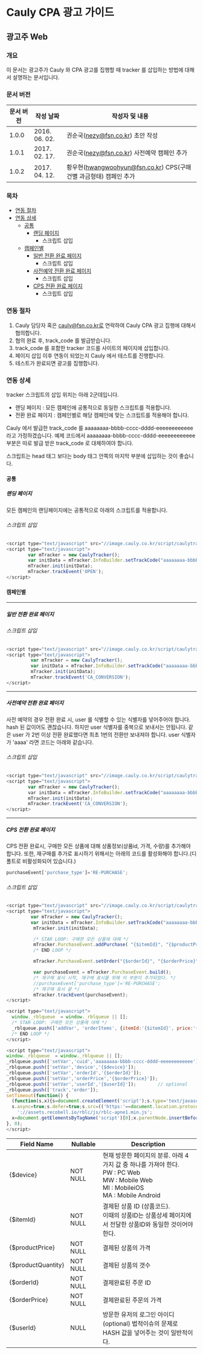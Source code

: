 Cauly CPA 광고 가이드
=========================
광고주 Web
--------------------------
### 개요
이 문서는 광고주가 Cauly 와 CPA 광고를 집행할 때 tracker 를 삽입하는 방법에 대해서 설명하는 문서입니다.

### 문서 버전 
| 문서 버전 | 작성 날짜 | 작성자 및 내용|
 --- | --- | --- 
| 1.0.0 | 2016. 06. 02. | 권순국(nezy@fsn.co.kr) 초안 작성|
| 1.0.1 | 2017. 02. 17. | 권순국(nezy@fsn.co.kr) 사전예약 캠페인 추가|
| 1.0.2 | 2017. 04. 12. | 황우현(hwangwoohyun@fsn.co.kr) CPS(구매건별 과금형태) 캠페인 추가|



### 목차
- [연동 절차](#연동-절차)
- [연동 상세](#연동-상세)
	- [공통](#공통)		
      - [랜딩 페이지](#랜딩-페이지)
        - 스크립트 삽입
  - [캠페인별](#캠페인별)   
      - [일반 전환 완료 페이지](#일반-전환-완료-페이지)   
        - 스크립트 삽입   
      - [사전예약 전환 완료 페이지](#사전예약-전환-완료-페이지)   
        - 스크립트 삽입   
      - [CPS 전환 완료 페이지](#CPS-전환-완료-페이지)   
        - 스크립트 삽입   

### 연동 절차
1. Cauly 담당자 혹은 cauly@fsn.co.kr로 연락하여 Cauly CPA 광고 집행에 대해서 협의합니다.
1. 협의 완료 후, track_code 를 발급받습니다.
1. track_code 를 포함한 tracker 코드를 사이트의 페이지에 삽입합니다.
1. 페이지 삽입 이후 연동이 되었는지 Cauly 에서 테스트를 진행합니다.
1. 테스트가 완료되면 광고를 집행합니다.


### 연동 상세
tracker 스크립트의 삽입 위치는 아래 2군데입니다.
- 랜딩 페이지 : 모든 캠페인에 공통적으로 동일한 스크립트를 적용합니다.
- 전환 완료 페이지 : 캠페인별로 해당 캠페인에 맞는 스크립트를 적용해야 합니다.

Cauly 에서 발급한 track_code 를 aaaaaaaa-bbbb-cccc-dddd-eeeeeeeeeeee 라고 가정하겠습니다.
예제 코드에서 aaaaaaaa-bbbb-cccc-dddd-eeeeeeeeeeee 부분은 따로 발급 받은 track_code 로 대체하여야 합니다.

스크립트는 head 태그 보다는 body 태그 안쪽의 마지막 부분에 삽입하는 것이 좋습니다.

#### 공통
##### 랜딩 페이지
모든 캠페인의 랜딩페이지에는 공통적으로 아래의 스크립트를 적용합니다.
###### 스크립트 삽입
```javascript
<script type="text/javascript" src="//image.cauly.co.kr/script/caulytracker.js"></script>
<script type="text/javascript">
        var mTracker = new CaulyTracker();
        var initData = mTracker.InfoBuilder.setTrackCode("aaaaaaaa-bbbb-cccc-dddd-eeeeeeeeeeee").build();
        mTracker.init(initData);
        mTracker.trackEvent('OPEN');  
</script>
```

#### 캠페인별
- - -
##### 일반 전환 완료 페이지
###### 스크립트 삽입
```javascript
<script type="text/javascript" src="//image.cauly.co.kr/script/caulytracker.js"></script>
<script type="text/javascript">
         var mTracker = new CaulyTracker();
         var initData = mTracker.InfoBuilder.setTrackCode("aaaaaaaa-bbbb-cccc-dddd-eeeeeeeeeeee").build();
         mTracker.init(initData);
         mTracker.trackEvent('CA_CONVERSION'); 
</script>
```
- - -
##### 사전예약 전환 완료 페이지
사전 예약의 경우 전환 완료 시, user 를 식별할 수 있는 식별자를 넣어주어야 합니다. hash 된 값이어도 괜찮습니다. 하지만 user 식별자를 중복으로 보내서는 안됩니다. 같은 user 가 2번 이상 전환 완료했다면 최초 1번의 전환만 보내져야 합니다.
user 식별자가 'aaaa' 라면 코드는 아래와 같습니다.
###### 스크립트 삽입
```javascript
<script type="text/javascript" src="//image.cauly.co.kr/script/caulytracker.js"></script>
<script type="text/javascript">
        var mTracker = new CaulyTracker();
        var initData = mTracker.InfoBuilder.setTrackCode("aaaaaaaa-bbbb-cccc-dddd-eeeeeeeeeeee").setUserId('aaaa').build();
        mTracker.init(initData);
        mTracker.trackEvent('CA_CONVERSION');  
</script>
```
- - -
##### CPS 전환 완료 페이지
CPS 전환 완료시, 구매한 모든 상품에 대해 상품정보(상품id, 가격, 수량)를 추가해야 합니다.
또한, 재구매를 추가로 표시하기 위해서는 아래의 코드를 활성화해야 합니다.(디폴트로 비활성화되어 있습니다.)
```javascript
purchaseEvent['purchase_type']='RE-PURCHASE';
```
###### 스크립트 삽입
```javascript
<script type="text/javascript" src="//image.cauly.co.kr/script/caulytracker.js"></script>
<script type="text/javascript">
         var mTracker = new CaulyTracker();
         var initData = mTracker.InfoBuilder.setTrackCode("aaaaaaaa-bbbb-cccc-dddd-eeeeeeeeeeee").build();
          mTracker.init(initData);

          /* STAR LOOP: 구매한 모든 상품에 대해 */
          mTracker.PurchaseEvent.addPurchase( "{$itemId}", "{$productPrice}", "{$productQuantity}");
          /* END LOOP */

          mTracker.PurchaseEvent.setOrder("{$orderId}", "{$orderPrice}");

          var purchaseEvent = mTracker.PurchaseEvent.build();
          /* 재구매 표시 시작, 재구매 표시를 위해 이 부분이 추가되었다. */
          //purchaseEvent['purchase_type']='RE-PURCHASE';
          /* 재구매 표시 끝 */
          mTracker.trackEvent(purchaseEvent);
</script>

<script type="text/javascript">
  window._rblqueue  = window._rblqueue || [];
  /* STAR LOOP: 구매한 모든 상품에 대해 */
  _rblqueue.push(['addVar', 'orderItems', {itemId:'{$itemId}', price:'{$productPrice}', quantity:'{$productQuantity}'}]);
  /* END LOOP */
</script>

<script type="text/javascript">
window._rblqueue  = window._rblqueue || [];
_rblqueue.push(['setVar','cuid','aaaaaaaa-bbbb-cccc-dddd-eeeeeeeeeeee']);
_rblqueue.push(['setVar','device','{$device}']);
_rblqueue.push(['setVar','orderId','{$orderId}']);
_rblqueue.push(['setVar','orderPrice','{$orderPrice}']);
_rblqueue.push(['setVar','userId','{$userId}']);		// optional
_rblqueue.push(['track','order']);
setTimeout(function() {
  (function(s,x){s=document.createElement('script');s.type='text/javascript';
  s.async=true;s.defer=true;s.src=(('https:'==document.location.protocol)?'https':'http')+
    '://assets.recobell.io/rblc/js/rblc-apne1.min.js';
  x=document.getElementsByTagName('script')[0];x.parentNode.insertBefore(s, x);})();
}, 0);
</script>
```

| Field Name | Nullable | Description | 
| ---------- | -------- | ----------- |
| {$device} | NOT NULL | 현재 방문한 페이지의 분류. 아래 4가지 값 중 하나를 가져야 한다.<br/>PW : PC Web<br/> MW : Mobile Web<br/> MI : MobileiOS<br/> MA : Mobile Android |
| {$itemId} | NOT NULL | 결제된 상품 ID (상품코드). <br/>이때의 상품ID는 상품상세 페이지에서 전달한 상품ID와 동일한 것이어야 한다. |
| {$productPrice} | NOT NULL | 결제된 상품의 가격 |
| {$productQuantity} | NOT NULL | 결제된 상품의 갯수 |
| {$orderId} | NOT NULL | 결제완료된 주문 ID |
| {$orderPrice} | NOT NULL | 결제완료된 주문의 가격 |
| {$userId} | NULL | 방문한 유저의 로그인 아이디 (optional) 법적이슈의 문제로<br/> HASH 값을 넣어주는 것이 일반적이다. |

